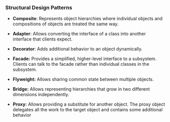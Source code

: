 ### Structural Design Patterns 
- **Composite**: Represents object hierarchies where individual objects and 
compositions of objects are treated the same way.

- **Adapter**: Allows converting the interface of a class into another interface that 
clients expect.

- **Decorator**: Adds additional behavior to an object dynamically. 
- **Facade:** Provides a simplified, higher-level interface to a subsystem. Clients 
can talk to the facade rather than individual classes in the subsystem. 
- **Flyweight:** Allows sharing common state between multiple objects. 

- **Bridge:** Allows representing hierarchies that grow in two different dimensions 
independently.
- **Proxy:** Allows providing a substitute for another object. The proxy object 
delegates all the work to the target object and contains some additional 
behavior